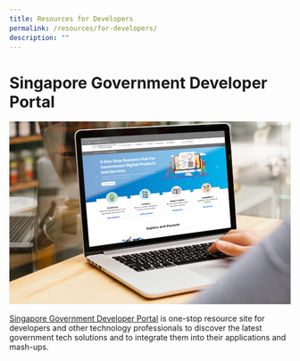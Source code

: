 ```yaml
---
title: Resources for Developers
permalink: /resources/for-developers/
description: ""
---
```

# Singapore Government Developer Portal

![Singapore Government Developer Portal](/images/initiatives/sgdeveloperportal-01.jpg)

[Singapore Government Developer Portal](https://www.developer.tech.gov.sg/) is one-stop resource site for developers and other technology professionals to discover the latest government tech solutions and to integrate them into their applications and mash-ups.